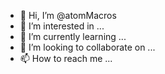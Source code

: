 - 👋 Hi, I’m @atomMacros
- 👀 I’m interested in ...
- 🌱 I’m currently learning ...
- 💞️ I’m looking to collaborate on ...
- 📫 How to reach me ...

<!---
atomMacros/atomMacros is a ✨ special ✨ repository because its `README.md` (this file) appears on your GitHub profile.
You can click the Preview link to take a look at your changes.
--->
